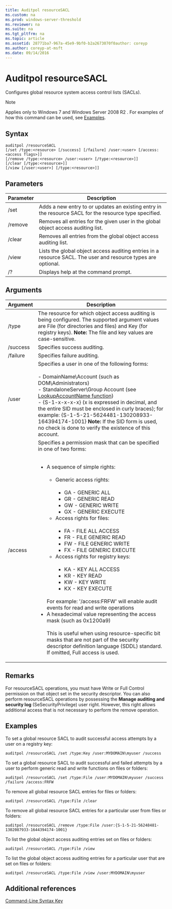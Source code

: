 ```yaml
---
title: Auditpol resourceSACL
ms.custom: na
ms.prod: windows-server-threshold
ms.reviewer: na
ms.suite: na
ms.tgt_pltfrm: na
ms.topic: article
ms.assetid: 28771ba7-967a-45e9-9bf0-b2a2673070f0author: coreyp
ms.author: coreyp-at-msft
ms.date: 09/14/2016
---
```

# Auditpol resourceSACL
Configures global resource system access control lists (SACLs).
> [!NOTE]
> Applies only to  Windows 7  and  Windows Server 2008 R2 .
For examples of how this command can be used, see [Examples](#BKMK_Examples).
## Syntax
```
auditpol /resourceSACL
[/set /type:<resource> [/success] [/failure] /user:<user> [/access:<access flags>]]
[/remove /type:<resource> /user:<user> [/type:<resource>]]
[/clear [/type:<resource>]]
[/view [/user:<user>] [/type:<resource>]]
```
## Parameters
|Parameter|Description|
|-------------|---------------|
|/set|Adds a new entry to or updates an existing entry in the resource SACL for the resource type specified.|
|/remove|Removes all entries for the given user in the global object access auditing list.|
|/clear|Removes all entries from the global object access auditing list.|
|/view|Lists the global object access auditing entries in a resource SACL. The user and resource types are optional.|
|/?|Displays help at the command prompt.|
## Arguments
|Argument|Description|
|------------|---------------|
|/type|The resource for which object access auditing is being configured. The supported argument values are File (for directories and files) and Key (for registry keys). **Note:** The file and key values are case-sensitive.|
|/success|Specifies success auditing.|
|/failure|Specifies failure auditing.|
|/user|Specifies a user in one of the following forms:<br /><br />-   DomainName\Account (such as DOM\Administrators)<br />-   StandaloneServer\Group Account (see [LookupAccountName function](http://msdn.microsoft.com/library/windows/desktop/aa379159(v=vs.85).aspx))<br />-   {S-1-x-x-x-x} (x is expressed in decimal, and the entire SID must be enclosed in curly braces); for example: {S-1-5-21-5624481-130208933-164394174-1001} **Note:**     If the SID form is used, no check is done to verify the existence of this account.|
|/access|Specifies a permission mask that can be specified in one of two forms:<br /><br /><ul><li>A sequence of simple rights:<br /><br /><ul><li>Generic access rights:<br /><br /><ul><li>GA - GENERIC ALL</li><li>GR - GENERIC READ</li><li>GW - GENERIC WRITE</li><li>GX - GENERIC EXECUTE</li></ul></li><li>Access rights for files:<br /><br /><ul><li>FA - FILE ALL ACCESS</li><li>FR - FILE GENERIC READ</li><li>FW - FILE GENERIC WRITE</li><li>FX - FILE GENERIC EXECUTE</li></ul></li><li>Access rights for registry keys:<br /><br /><ul><li>KA - KEY ALL ACCESS</li><li>KR - KEY READ</li><li>KW - KEY WRITE</li><li>KX - KEY EXECUTE</li></ul></li></ul><br />    For example: '/access:FRFW' will enable audit events for read and write operations</li><li>A hexadecimal value representing the access mask (such as 0x1200a9)<br /><br />    This is useful when using resource-specific bit masks that are not part of the security descriptor definition language (SDDL) standard. If omitted, Full access is used.</li></ul>|
## Remarks
For resourceSACL operations, you must have Write or Full Control permission on that object set in the security descriptor. You can also perform resourceSACL operations by possessing the **Manage auditing and security log** (SeSecurityPrivilege) user right. However, this right allows additional access that is not necessary to perform the remove operation.
## <a name="BKMK_Examples"></a>Examples
To set a global resource SACL to audit successful access attempts by a user on a registry key:
```
auditpol /resourceSACL /set /type:Key /user:MYDOMAIN\myuser /success
```
To set a global resource SACL to audit successful and failed attempts by a user to perform generic read and write functions on files or folders:
```
auditpol /resourceSACL /set /type:File /user:MYDOMAIN\myuser /success /failure /access:FRFW
```
To remove all global resource SACL entries for files or folders:
```
auditpol /resourceSACL /type:File /clear
```
To remove all global resource SACL entries for a particular user from files or folders:
```
auditpol /resourceSACL /remove /type:File /user:{S-1-5-21-56248481-1302087933-1644394174-1001}
```
To list the global object access auditing entries set on files or folders:
```
auditpol /resourceSACL /type:File /view
```
To list the global object access auditing entries for a particular user that are set on files or folders:
```
auditpol /resourceSACL /type:File /view /user:MYDOMAIN\myuser
```
## Additional references
[Command-Line Syntax Key](Command-Line-Syntax-Key.md)
